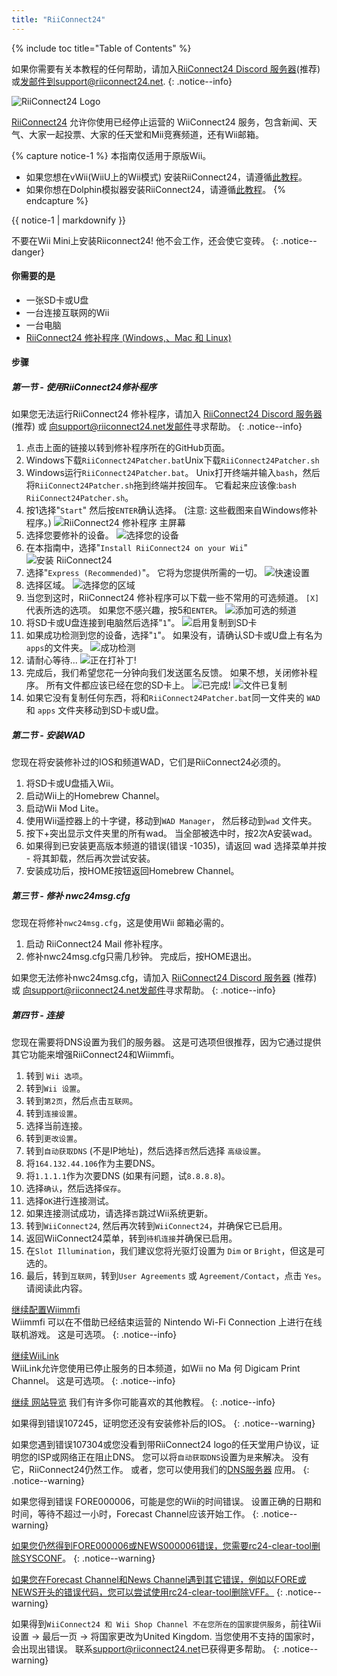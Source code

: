 ```yaml
---
title: "RiiConnect24"
---
```


{% include toc title="Table of Contents" %}

如果你需要有关本教程的任何帮助，请加入[RiiConnect24 Discord 服务器](https://discord.gg/rc24)(推荐)或[发邮件到support@riiconnect24.net](mailto:support@riiconnect24.net).
{: .notice--info}

![RiiConnect24 Logo](/images/WiiRC24Logo.jpg)

[RiiConnect24](https://rc24.xyz/) 允许你使用已经停止运营的 WiiConnect24 服务，包含新闻、天气、大家一起投票、大家的任天堂和Mii竞赛频道，还有Wii邮箱。

{% capture notice-1 %}
本指南仅适用于原版Wii。

- 如果您想在vWii(WiiU上的Wii模式) 安装RiiConnect24，请遵循[此教程](riiconnect24-vwii)。
- 如果你想在Dolphin模拟器安装RiiConnect24，请遵循[此教程](riiconnect24-dolphin)。
{% endcapture %}

<div class="notice--warning">{{ notice-1 | markdownify }}</div>

不要在Wii Mini上安装Riiconnect24! 他不会工作，还会使它变砖。
{: .notice--danger}

#### 你需要的是

* 一张SD卡或U盘
* 一台连接互联网的Wii
* 一台电脑
* [RiiConnect24 修补程序 (Windows,、Mac 和 Linux)](https://github.com/RiiConnect24/RiiConnect24-Patcher/releases)

#### 步骤

##### 第一节 - 使用RiiConnect24修补程序

如果您无法运行RiiConnect24 修补程序，请加入 [RiiConnect24 Discord 服务器](https://discord.gg/rc24) (推荐) 或 [向support@riiconnect24.net发邮件](mailto:support@riiconnect24.net)寻求帮助。
{: .notice--info}

1. 点击上面的链接以转到修补程序所在的GitHub页面。
2. Windows下载`RiiConnect24Patcher.bat`Unix下载`RiiConnect24Patcher.sh`
3. Windows运行`RiiConnect24Patcher.bat`。 Unix打开终端并输入`bash`，然后将`RiiConnect24Patcher.sh`拖到终端并按回车。 它看起来应该像:`bash RiiConnect24Patcher.sh`。
4. 按1选择"`Start`" 然后按`ENTER`确认选择。 (注意: 这些截图来自Windows修补程序。) ![RiiConnect24 修补程序 主屏幕](/images/RC24_Patcher/1.JPG)
5. 选择您要修补的设备。 ![选择您的设备](/images/RC24_Patcher/2.JPG)
6. 在本指南中，选择"`Install RiiConnect24 on your Wii`" ![安装 RiiConnect24](/images/RC24_Patcher/3.JPG)
7. 选择"`Express (Recommended)`"。 它将为您提供所需的一切。 ![快速设置](/images/RC24_Patcher/4.JPG)
8. 选择区域。 ![选择您的区域](/images/RC24_Patcher/5.JPG)
9. 当您到这时，RiiConnect24 修补程序可以下载一些不常用的可选频道。 `[X]` 代表所选的选项。 如果您不感兴趣，按5和`ENTER`。 ![添加可选的频道](/images/RC24_Patcher/6.JPG)
10. 将SD卡或U盘连接到电脑然后选择"`1`"。 ![启用复制到SD卡](/images/RC24_Patcher/7.JPG)
11. 如果成功检测到您的设备，选择"`1`"。 如果没有，请确认SD卡或U盘上有名为`apps`的文件夹。 ![成功检测](/images/RC24_Patcher/8.JPG)
12. 请耐心等待... ![正在打补丁!](/images/RC24_Patcher/9.JPG)
13. 完成后，我们希望您花一分钟向我们发送匿名反馈。  如果不想，关闭修补程序。 所有文件都应该已经在您的SD卡上。 ![已完成!](/images/RC24_Patcher/10.JPG) ![文件已复制](/images/RC24_Patcher/11.PNG)
14. 如果它没有复制任何东西，将和`RiiConnect24Patcher.bat`同一文件夹的 `WAD` 和 `apps` 文件夹移动到SD卡或U盘。

##### 第二节 - 安装WAD

您现在将安装修补过的IOS和频道WAD，它们是RiiConnect24必须的。

1. 将SD卡或U盘插入Wii。
2. 启动Wii上的Homebrew Channel。
3. 启动Wii Mod Lite。
4. 使用Wii遥控器上的十字键，移动到`WAD Manager`， 然后移动到`wad` 文件夹。
5. 按下+突出显示文件夹里的所有wad。 当全部被选中时，按2次A安装wad。
6. 如果得到已安装更高版本频道的错误(错误 -1035)，请返回 wad 选择菜单并按 - 将其卸载，然后再次尝试安装。
7. 安装成功后，按HOME按钮返回Homebrew Channel。

##### 第三节 - 修补 nwc24msg.cfg

您现在将修补`nwc24msg.cfg`，这是使用Wii 邮箱必需的。

1. 启动 RiiConnect24 Mail 修补程序。
2. 修补nwc24msg.cfg只需几秒钟。 完成后，按HOME退出。

如果您无法修补nwc24msg.cfg，请加入 [RiiConnect24 Discord 服务器](https://discord.gg/rc24) (推荐) 或 [向support@riiconnect24.net发邮件](mailto:support@riiconnect24.net)寻求帮助。
{: .notice--info}

##### 第四节 - 连接

您现在需要将DNS设置为我们的服务器。 这是可选项但很推荐，因为它通过提供其它功能来增强RiiConnect24和Wiimmfi。

1. 转到 `Wii 选项`。
2. 转到`Wii 设置`。
3. 转到`第2页`，然后点击`互联网`。
4. 转到`连接设置`。
5. 选择当前连接。
6. 转到`更改设置`。
7. 转到`自动获取DNS` (不是IP地址)，然后选择`否`然后选择 `高级设置`。
8. 将`164.132.44.106`作为主要DNS。
9. 将`1.1.1.1`作为次要DNS (如果有问题，试`8.8.8.8`)。
10. 选择`确认`，然后选择`保存`。
11. 选择`OK`进行连接测试。
12. 如果连接测试成功，请选择`否`跳过Wii系统更新。
13. 转到`WiiConnect24`, 然后再次转到`WiiConnect24`，并确保它已启用。
14. 返回WiiConnect24菜单，转到`待机连接`并确保已启用。
15. 在`Slot Illumination`，我们建议您将光驱灯设置为 `Dim` or `Bright`，但这是可选的。
16. 最后，转到`互联网`，转到`User Agreements` 或 `Agreement/Contact`，点击 `Yes`。 请阅读此内容。

[继续配置Wiimmfi](wiimmfi)<br> Wiimmfi 可以在不借助已经结束运营的 Nintendo Wi-Fi Connection 上进行在线联机游戏。 这是可选项。
{: .notice--info}

[继续WiiLink](wiilink)<br> WiiLink允许您使用已停止服务的日本频道，如Wii no Ma 何 Digicam Print Channel。 这是可选项。
{: .notice--info}

[继续 网站导览](site-navigation) 我们有许多你可能喜欢的其他教程。
{: .notice--info}

如果得到错误107245，证明您还没有安装修补后的IOS。
{: .notice--warning}

如果您遇到错误107304或您没看到带RiiConnect24 logo的任天堂用户协议，证明您的ISP或网络正在阻止DNS。 您可以将`自动获取DNS`设置为`是`来解决。 没有它，RiiConnect24仍然工作。 或者，您可以使用我们的[DNS服务器](https://github.com/RiiConnect24/DNS-Server/releases/latest) 应用。
{: .notice--warning}

如果您得到错误 FORE000006，可能是您的Wii的时间错误。 设置正确的日期和时间，等待不超过一小时，Forecast Channel应该开始工作。
{: .notice--warning}

[如果您仍然得到FORE000006或NEWS000006错误，您需要rc24-clear-tool删除SYSCONF](https://github.com/RiiConnect24/rc24-clear-tool/releases/latest)。
{: .notice--warning}

[如果您在Forecast Channel和News Channel遇到其它错误，例如以FORE或NEWS开头的错误代码，您可以尝试使用rc24-clear-tool删除VFF。](deleting-vffs)
{: .notice--warning}

如果得到`WiiConnect24 和 Wii Shop Channel 不在您所在的国家提供服务`，前往Wii设置 -> 最后一页 -> 将国家更改为United Kingdom. 当您使用不支持的国家时，会出现出错误。 联系[support@riiconnect24.net](mailto:support@riiconnect24.net)已获得更多帮助。
{: .notice--warning}